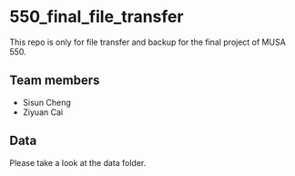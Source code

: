 # 550_final_file_transfer
This repo is only for file transfer and backup for the final project of MUSA 550.

## Team members

 - Sisun Cheng
 - Ziyuan Cai

## Data
Please take a look at the data folder.


